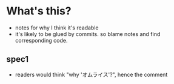 # What's this?

- notes for why I think it's readable
- it's likely to be glued by commits. so blame notes and find corresponding code.

## spec1

- readers would think "why 'オムライス'?", hence the comment
